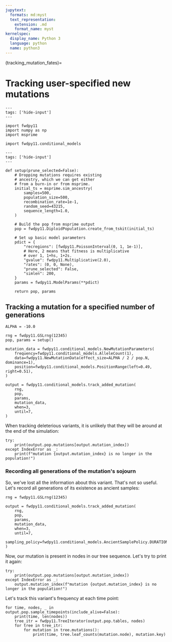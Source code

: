 ```yaml
---
jupytext:
  formats: md:myst
  text_representation:
    extension: .md
    format_name: myst
kernelspec:
  display_name: Python 3
  language: python
  name: python3
---
```


(tracking_mutation_fates)=

# Tracking user-specified new mutations

```{code-cell} python
---
tags: ['hide-input']
---

import fwdpy11
import numpy as np
import msprime
```

```{code-cell} python
import fwdpy11.conditional_models
```


```{code-cell} python
---
tags: ['hide-input']
---

def setup(prune_selected=False):
    # Dropping mutations requires existing
    # ancestry, which we can get either
    # from a burn-in or from msprime.
    initial_ts = msprime.sim_ancestry(
        samples=500,
        population_size=500,
        recombination_rate=1e-1,
        random_seed=43215,
        sequence_length=1.0,
    )

    # Build the pop from msprime output
    pop = fwdpy11.DiploidPopulation.create_from_tskit(initial_ts)

    # Set up basic model parameters
    pdict = {
        "recregions": [fwdpy11.PoissonInterval(0, 1, 1e-1)],
        # Here, 2 means that fitness is multiplicative
        # over 1, 1+hs, 1+2s.
        "gvalue": fwdpy11.Multiplicative(2.0),
        "rates": (0, 0, None),
        "prune_selected": False,
        "simlen": 200,
    }
    params = fwdpy11.ModelParams(**pdict)

    return pop, params
```

## Tracking a mutation for a specified number of generations

```{code-cell} python
ALPHA = -10.0
```


```{code-cell} python
rng = fwdpy11.GSLrng(12345)
pop, params = setup()
```

```{code-cell} python
mutation_data = fwdpy11.conditional_models.NewMutationParameters(
    frequency=fwdpy11.conditional_models.AlleleCount(1),
    data=fwdpy11.NewMutationData(effect_size=ALPHA / 2 / pop.N, dominance=1),
    position=fwdpy11.conditional_models.PositionRange(left=0.49, right=0.51),
)
```


```{code-cell} python
output = fwdpy11.conditional_models.track_added_mutation(
    rng, 
    pop,
    params,
    mutation_data,
    when=3,
    until=7,
)
```

When tracking deleterious variants, it is unlikely that they will be around at the end of the simulation:

```{code-cell} python
try:
    print(output.pop.mutations[output.mutation_index])
except IndexError as _:
    print(f"mutation {output.mutation_index} is no longer in the population!") 
```

### Recording all generations of the mutation's sojourn

So, we've lost all the information about this variant.
That's not so useful.
Let's record all generations of its existence as ancient samples:

```{code-cell} python
rng = fwdpy11.GSLrng(12345)
```

```{code-cell} python
output = fwdpy11.conditional_models.track_added_mutation(
    rng, 
    pop,
    params,
    mutation_data,
    when=3,
    until=7,
    sampling_policy=fwdpy11.conditional_models.AncientSamplePolicy.DURATION,
)
```

Now, our mutation is present in nodes in our tree sequence.
Let's try to print it again:

```{code-cell} python
try:
    print(output.pop.mutations[output.mutation_index])
except IndexError as _:
    output.mutation_index(f"mutation {output.mutation_index} is no longer in the population!") 
```

Let's track this variant's frequency at each time point:

```{code-cell}
for time, nodes, _ in output.pop.sample_timepoints(include_alive=False):
    print(time, len(nodes))
    tree_itr = fwdpy11.TreeIterator(output.pop.tables, nodes)
    for tree in tree_itr:
        for mutation in tree.mutations():
            print(time, tree.leaf_counts(mutation.node), mutation.key)
``` 

